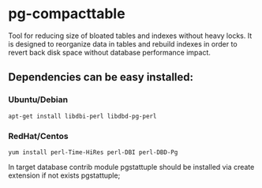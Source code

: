 # pg-compacttable

Tool for reducing size of bloated tables and indexes without heavy locks. It is designed to reorganize data in tables and rebuild indexes in order to revert back disk space without database performance impact.

## Dependencies can be easy installed:

### Ubuntu/Debian
```apt-get install libdbi-perl libdbd-pg-perl```

### RedHat/Centos
```yum install perl-Time-HiRes perl-DBI perl-DBD-Pg```

In target database contrib module pgstattuple should be installed via create extension if not exists pgstattuple;
